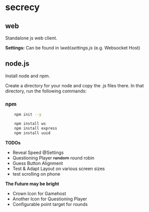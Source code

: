 # secrecy

## web
Standalone js web client.

**Settings:**
Can be found in *\web\settings.js*
(e.g. Websocket Host)

## node.js
Install node and npm.

Create a directory for your node and copy the .js files there.
In that directory, run the following commands:

### npm
```bash
    npm init --y

    npm install ws
    npm install express
    npm install uuid
```


**TODOs**

* Reveal Speed @Settings
* Questioning Player ~~random~~ round robin
* Guess Button Alignment
* Test & Adapt Layout on various screen sizes
* test scrolling on phone

**The Future may be bright**

* Crown Icon for Gamehost
* Another Icon for Questioning Player
* Configurable point target for rounds

